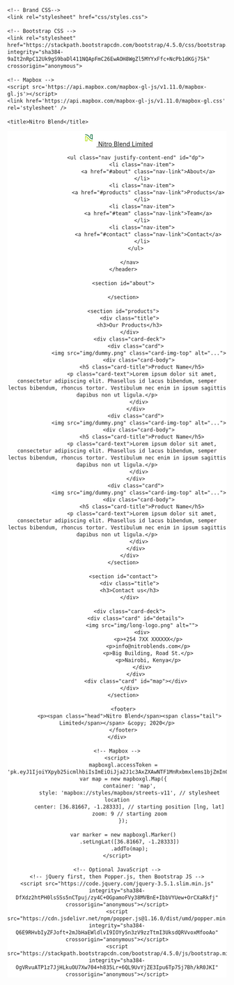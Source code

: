 <!doctype html>
<html lang="en">
  <head>
    <!-- Required meta tags -->
    <meta charset="utf-8">
    <meta name="viewport" content="width=device-width, initial-scale=1, shrink-to-fit=no">

    <!-- Brand CSS-->
    <link rel="stylesheet" href="css/styles.css">

    <!-- Bootstrap CSS -->
    <link rel="stylesheet" href="https://stackpath.bootstrapcdn.com/bootstrap/4.5.0/css/bootstrap.min.css" integrity="sha384-9aIt2nRpC12Uk9gS9baDl411NQApFmC26EwAOH8WgZl5MYYxFfc+NcPb1dKGj7Sk" crossorigin="anonymous">

    <!-- Mapbox -->
    <script src='https://api.mapbox.com/mapbox-gl-js/v1.11.0/mapbox-gl.js'></script>
    <link href='https://api.mapbox.com/mapbox-gl-js/v1.11.0/mapbox-gl.css' rel='stylesheet' />

    <title>Nitro Blend</title>
  </head>
  <body>
    <div class="container">
        <header>
            <nav class="navbar navbar-light" style="background-color: #ffffff;">
                <a class="navbar-brand" href="#">
                    <img src="img/logo.png" width="35" height="35" class="d-inline-block align-top" alt="" loading="lazy">
                    <span class="head">Nitro Blend</span><span class="tail"> Limited</span>
                </a>
                
                <ul class="nav justify-content-end" id="dp">
                    <li class="nav-item">
                        <a href="#about" class="nav-link">About</a>
                    </li>
                    <li class="nav-item">
                        <a href="#products" class="nav-link">Products</a>
                    </li>
                    <li class="nav-item">
                        <a href="#team" class="nav-link">Team</a>
                    </li>
                    <li class="nav-item">
                        <a href="#contact" class="nav-link">Contact</a>
                    </li>
                </ul>
                
            </nav>
        </header>
    
        <section id="about">
    
        </section>
    
        <section id="products">
            <div class="title">
                <h3>Our Products</h3>    
            </div>
            <div class="card-deck">
                <div class="card">
                  <img src="img/dummy.png" class="card-img-top" alt="...">
                  <div class="card-body">
                    <h5 class="card-title">Product Name</h5>
                    <p class="card-text">Lorem ipsum dolor sit amet, consectetur adipiscing elit. Phasellus id lacus bibendum, semper lectus bibendum, rhoncus tortor. Vestibulum nec enim in ipsum sagittis dapibus non ut ligula.</p>
                  </div>
                </div>
                <div class="card">
                  <img src="img/dummy.png" class="card-img-top" alt="...">
                  <div class="card-body">
                    <h5 class="card-title">Product Name</h5>
                    <p class="card-text">Lorem ipsum dolor sit amet, consectetur adipiscing elit. Phasellus id lacus bibendum, semper lectus bibendum, rhoncus tortor. Vestibulum nec enim in ipsum sagittis dapibus non ut ligula.</p>
                  </div>
                </div>
                <div class="card">
                  <img src="img/dummy.png" class="card-img-top" alt="...">
                  <div class="card-body">
                    <h5 class="card-title">Product Name</h5>
                    <p class="card-text">Lorem ipsum dolor sit amet, consectetur adipiscing elit. Phasellus id lacus bibendum, semper lectus bibendum, rhoncus tortor. Vestibulum nec enim in ipsum sagittis dapibus non ut ligula.</p>
                  </div>
                </div>
            </div>
        </section>
        
        <section id="contact">
            <div class="title">
                <h3>Contact us</h3>    
            </div>

            <div class="card-deck">
                <div class="card" id="details">
                    <img src="img/long-logo.png" alt="">
                    <div>
                        <p>+254 7XX XXXXXX</p>
                        <p>info@nitroblends.com</p>
                        <p>Big Building, Road St.</p>
                        <p>Nairobi, Kenya</p>
                    </div>
                </div>
                <div class="card" id="map"></div>
            </div>
        </section>
    
        <footer>
            <p><span class="head">Nitro Blend</span><span class="tail"> Limited</span></span> &copy; 2020</p>
        </footer>
    </div>

    <!-- Mapbox -->
    <script>
        mapboxgl.accessToken = 'pk.eyJ1IjoiYXpyb25icmlhbiIsImEiOiJja2J1c3AxZXAwNTF1MnRxbmxlems1bjZmIn0.IW9vr1molRRLH4JELUvJKg';
        var map = new mapboxgl.Map({
            container: 'map',
            style: 'mapbox://styles/mapbox/streets-v11', // stylesheet location
            center: [36.81667, -1.28333], // starting position [lng, lat]
            zoom: 9 // starting zoom
        });

        var marker = new mapboxgl.Marker()
            .setLngLat([36.81667, -1.28333])
            .addTo(map);
    </script>

    <!-- Optional JavaScript -->
    <!-- jQuery first, then Popper.js, then Bootstrap JS -->
    <script src="https://code.jquery.com/jquery-3.5.1.slim.min.js" integrity="sha384-DfXdz2htPH0lsSSs5nCTpuj/zy4C+OGpamoFVy38MVBnE+IbbVYUew+OrCXaRkfj" crossorigin="anonymous"></script>
    <script src="https://cdn.jsdelivr.net/npm/popper.js@1.16.0/dist/umd/popper.min.js" integrity="sha384-Q6E9RHvbIyZFJoft+2mJbHaEWldlvI9IOYy5n3zV9zzTtmI3UksdQRVvoxMfooAo" crossorigin="anonymous"></script>
    <script src="https://stackpath.bootstrapcdn.com/bootstrap/4.5.0/js/bootstrap.min.js" integrity="sha384-OgVRvuATP1z7JjHLkuOU7Xw704+h835Lr+6QL9UvYjZE3Ipu6Tp75j7Bh/kR0JKI" crossorigin="anonymous"></script>
  </body>
</html>